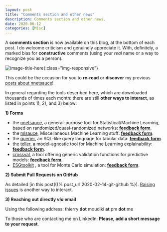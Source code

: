 ```yaml
---
layout: post
title: "Comments section and other news"
description: Comments section and other news.
date: 2020-06-12
categories: [Misc]
---
```



A __comments section__ is now available on this blog, at the bottom of each post. I do welcome criticism and genuinely appreciate it. With, definitely, a marked bias for __constructive__ comments (using your _real_ name or a way to recognize you as a person). 


![image-title-here]({{base}}/images/2020-06-12/2020-06-12-image1.png){:class="img-responsive"}


This could be the occasion for you to __re-read__ or __discover__ my previous [posts about nnetsauce](https://thierrymoudiki.github.io/blog/#QuasiRandomizedNN)! 

In general regarding the tools described here, which are downloaded thousands of times each month: there are still __other ways to interact__, as listed in points 1), 2), and 3) below: 


__1) Forms__

- the <a href="https://github.com/thierrymoudiki/nnetsauce">nnetsauce</a>, a general-purpose tool for Statistical/Machine Learning, based on randomized/quasi-randomized networks: [__feedback form__](https://forms.gle/HQVbrUsvZE7o8xco8).
- the <a href="https://github.com/thierrymoudiki/mlsauce">mlsauce</a>, Miscellaneous Machine Learning stuff: [__feedback form__](https://forms.gle/tm7dxP1jSc75puAb9).
- the <a href="https://github.com/thierrymoudiki/querier">querier</a>, an SQL-like query language for tabular data: [__feedback form__](https://forms.gle/uStfcXJjtGki2R3s6). 
- the <a href="https://github.com/thierrymoudiki/teller">teller</a>, a model-agnostic tool for Machine Learning explainability: [__feedback form__](https://forms.gle/Y18xaEHL78Fvci7r8).
- <a href="https://github.com/thierrymoudiki/crossval">crossval</a>, a tool offering generic validation functions for predictive models: [__feedback form__](https://forms.gle/nuKYGVc2HPxPUDEz7).
- <a href="https://github.com/thierrymoudiki/ESGtoolkit">ESGtoolkit</a> , a tool for Monte Carlo simulation: [__feedback form__](https://forms.gle/oqvuDU4JQnnmgevx6).


__2) Submit Pull Requests on GitHub__

As detailed [in this post]({% post_url 2020-02-14-git-github %}). [Raising issues](https://guides.github.com/features/issues/) is another way to interact.


__3) Reaching out directly _via_ email__

Using the following address: thierry __dot__ moudiki __at__ pm __dot__ me


To those who are contacting me on LinkedIn: __Please, add a short message to your request__. 
